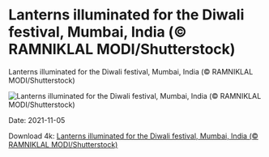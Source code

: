 # Lanterns illuminated for the Diwali festival, Mumbai, India (© RAMNIKLAL MODI/Shutterstock)

Lanterns illuminated for the Diwali festival, Mumbai, India (© RAMNIKLAL MODI/Shutterstock)

![Lanterns illuminated for the Diwali festival, Mumbai, India (© RAMNIKLAL MODI/Shutterstock)](https://bing.com/th?id=OHR.DiwaliLights_EN-US5962582715_UHD.jpg&w=1024&h=576)

Date: 2021-11-05

Download 4k: [Lanterns illuminated for the Diwali festival, Mumbai, India (© RAMNIKLAL MODI/Shutterstock)](https://bing.com/th?id=OHR.DiwaliLights_EN-US5962582715_UHD.jpg)


